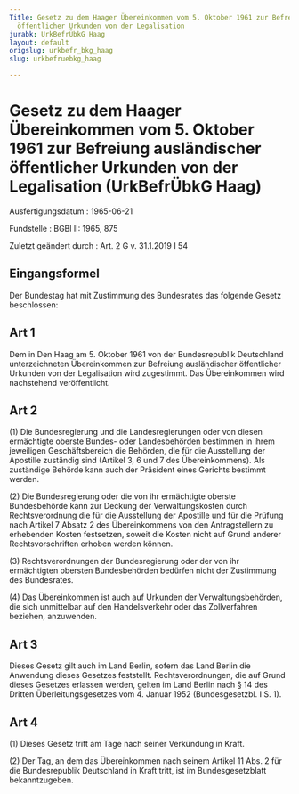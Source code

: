 ```yaml
---
Title: Gesetz zu dem Haager Übereinkommen vom 5. Oktober 1961 zur Befreiung ausländischer
  öffentlicher Urkunden von der Legalisation
jurabk: UrkBefrÜbkG Haag
layout: default
origslug: urkbefr_bkg_haag
slug: urkbefruebkg_haag

---
```


# Gesetz zu dem Haager Übereinkommen vom 5. Oktober 1961 zur Befreiung ausländischer öffentlicher Urkunden von der Legalisation (UrkBefrÜbkG Haag)

Ausfertigungsdatum
:   1965-06-21

Fundstelle
:   BGBl II: 1965, 875

Zuletzt geändert durch
:   Art. 2 G v. 31.1.2019 I 54


## Eingangsformel

Der Bundestag hat mit Zustimmung des Bundesrates das folgende Gesetz beschlossen:


## Art 1

Dem in Den Haag am 5. Oktober 1961 von der Bundesrepublik Deutschland unterzeichneten Übereinkommen zur Befreiung ausländischer öffentlicher Urkunden von der Legalisation wird zugestimmt. Das Übereinkommen wird nachstehend veröffentlicht.


## Art 2

(1) Die Bundesregierung und die Landesregierungen oder von diesen ermächtigte oberste Bundes- oder Landesbehörden bestimmen in ihrem jeweiligen Geschäftsbereich die Behörden, die für die Ausstellung der Apostille zuständig sind (Artikel 3, 6 und 7 des Übereinkommens). Als zuständige Behörde kann auch der Präsident eines Gerichts bestimmt werden.

(2) Die Bundesregierung oder die von ihr ermächtigte oberste Bundesbehörde kann zur Deckung der Verwaltungskosten durch Rechtsverordnung die für die Ausstellung der Apostille und für die Prüfung nach Artikel 7 Absatz 2 des Übereinkommens von den Antragstellern zu erhebenden Kosten festsetzen, soweit die Kosten nicht auf Grund anderer Rechtsvorschriften erhoben werden können.

(3) Rechtsverordnungen der Bundesregierung oder der von ihr ermächtigten obersten Bundesbehörden bedürfen nicht der Zustimmung des Bundesrates.

(4) Das Übereinkommen ist auch auf Urkunden der Verwaltungsbehörden, die sich unmittelbar auf den Handelsverkehr oder das Zollverfahren beziehen, anzuwenden.


## Art 3

Dieses Gesetz gilt auch im Land Berlin, sofern das Land Berlin die Anwendung dieses Gesetzes feststellt. Rechtsverordnungen, die auf Grund dieses Gesetzes erlassen werden, gelten im Land Berlin nach § 14 des Dritten Überleitungsgesetzes vom 4. Januar 1952 (Bundesgesetzbl. I S. 1).


## Art 4

(1) Dieses Gesetz tritt am Tage nach seiner Verkündung in Kraft.

(2) Der Tag, an dem das Übereinkommen nach seinem Artikel 11 Abs. 2 für die Bundesrepublik Deutschland in Kraft tritt, ist im Bundesgesetzblatt bekanntzugeben.

